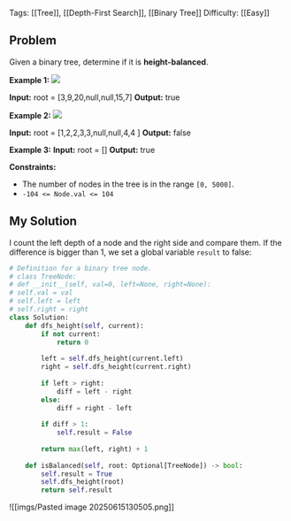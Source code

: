 Tags: [[Tree]], [[Depth-First Search]], [[Binary Tree]]
Difficulty: [[Easy]]
## Problem
Given a binary tree, determine if it is **height-balanced**.

**Example 1:**
![](https://assets.leetcode.com/uploads/2020/10/06/balance_1.jpg)

**Input:** root = [3,9,20,null,null,15,7]
**Output:** true

**Example 2:**
![](https://assets.leetcode.com/uploads/2020/10/06/balance_2.jpg)

**Input:** root = [1,2,2,3,3,null,null,4,4 ]
**Output:** false

**Example 3:**
**Input:** root = []
**Output:** true

**Constraints:**
- The number of nodes in the tree is in the range `[0, 5000]`.
- `-104 <= Node.val <= 104`

## My Solution
I count the left depth of a node and the right side and compare them. If the difference is bigger than 1, we set a global variable `result` to false:

```python
# Definition for a binary tree node.
# class TreeNode:
# def __init__(self, val=0, left=None, right=None):
# self.val = val
# self.left = left
# self.right = right
class Solution:
	def dfs_height(self, current):
		if not current:
			return 0
			
		left = self.dfs_height(current.left)
		right = self.dfs_height(current.right)
		  
		if left > right:
			diff = left - right
		else:
			diff = right - left
			
		if diff > 1:
			self.result = False
			
		return max(left, right) + 1
		  
	def isBalanced(self, root: Optional[TreeNode]) -> bool:
		self.result = True
		self.dfs_height(root)
		return self.result
```

![[imgs/Pasted image 20250615130505.png]]